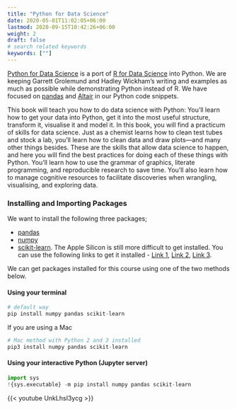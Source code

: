 ```yaml
---
title: "Python for Data Science"
date: 2020-05-01T11:02:05+06:00
lastmod: 2020-09-15T10:42:26+06:00
weight: 2
draft: false
# search related keywords
keywords: [""]
---
```


[Python for Data Science](https://byuidatascience.github.io/python4ds/) is a port of [R for Data Science](https://r4ds.had.co.nz/index.html) into Python. We are keeping Garrett Grolemund and Hadley Wickham’s writing and examples as much as possible while demonstrating Python instead of R. We have focused on [pandas](https://pandas.pydata.org/docs/user_guide/index.html#user-guide) and [Altair](https://altair-viz.github.io/) in our Python code snippets.

This book will teach you how to do data science with Python: You’ll learn how to get your data into Python, get it into the most useful structure, transform it, visualise it and model it. In this book, you will find a practicum of skills for data science. Just as a chemist learns how to clean test tubes and stock a lab, you’ll learn how to clean data and draw plots—and many other things besides. These are the skills that allow data science to happen, and here you will find the best practices for doing each of these things with Python. You’ll learn how to use the grammar of graphics, literate programming, and reproducible research to save time. You’ll also learn how to manage cognitive resources to facilitate discoveries when wrangling, visualising, and exploring data.

### Installing and Importing Packages

We want to install the following three packages;

- [pandas](https://pandas.pydata.org/)
- [numpy](https://numpy.org/)
- [scikit-learn](https://scikit-learn.org/stable/install.html#installation-instructions). The Apple Silicon is still more difficult to get installed.  You can use the following links to get it installed - [Link 1](https://scikit-learn.org/stable/install.html#installing-on-apple-silicon-m1-hardware), [Link 2](https://github.com/scikit-learn/scikit-learn/issues/19137), [Link 3](https://github.com/conda-forge/miniforge).

We can get packages installed for this course using one of the two methods below.
#### Using your terminal

```python
# default way
pip install numpy pandas scikit-learn
```

If you are using a Mac

```python
# Mac method with Python 2 and 3 installed
pip3 install numpy pandas scikit-learn
```

#### Using your interactive Python (Jupyter server)

```python
import sys
!{sys.executable} -m pip install numpy pandas scikit-learn
```

{{< youtube UnkLhsI3ycg >}}
